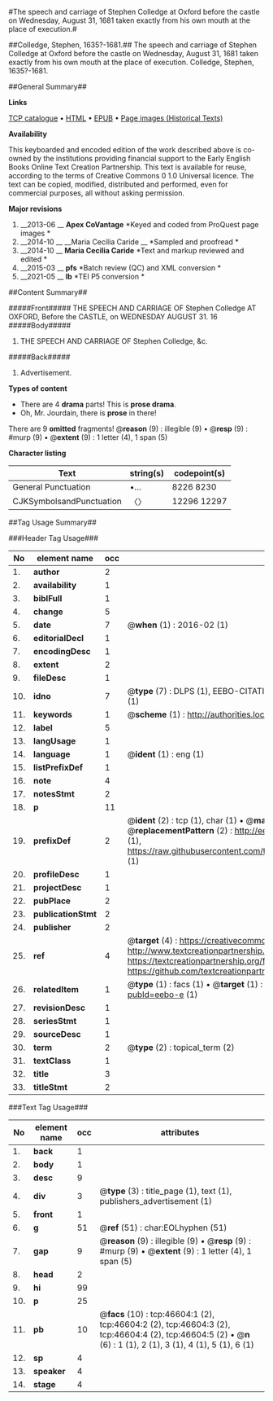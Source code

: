 #The speech and carriage of Stephen Colledge at Oxford before the castle on Wednesday, August 31, 1681 taken exactly from his own mouth at the place of execution.#

##Colledge, Stephen, 1635?-1681.##
The speech and carriage of Stephen Colledge at Oxford before the castle on Wednesday, August 31, 1681 taken exactly from his own mouth at the place of execution.
Colledge, Stephen, 1635?-1681.

##General Summary##

**Links**

[TCP catalogue](http://www.ota.ox.ac.uk/tcp/)  • 
[HTML](http://tei.it.ox.ac.uk/tcp/Texts-HTML/free/A33/A33888.html)  • 
[EPUB](http://tei.it.ox.ac.uk/tcp/Texts-EPUB/free/A33/A33888.epub) • 
[Page images (Historical Texts)](https://historicaltexts.jisc.ac.uk/eebo-11184787e)

**Availability**

This keyboarded and encoded edition of the work described above is co-owned by the
    institutions providing financial support to the Early English Books Online Text Creation
    Partnership. This text is available for reuse, according to the terms of  Creative Commons 0 1.0 Universal
    licence. The text can be copied, modified, distributed and performed, even for commercial
    purposes, all without asking permission.

**Major revisions**

1. __2013-06 __ __Apex CoVantage__ *Keyed and coded from ProQuest page images *
1. __2014-10 __ __Maria Cecilia Caride __ *Sampled and proofread *
1. __2014-10 __ __Maria Cecilia Caride__ *Text and markup reviewed and edited *
1. __2015-03 __ __pfs__ *Batch review (QC) and XML conversion *
1. __2021-05 __ __lb__ *TEI P5 conversion *

##Content Summary##

#####Front#####
THE SPEECH AND CARRIAGE OF Stephen Colledge AT OXFORD, Before the CASTLE, on WEDNESDAY AUGUST 31. 16
#####Body#####

1. THE SPEECH AND CARRIAGE OF Stephen Colledge, &c.

#####Back#####

1. Advertisement.

**Types of content**

  * There are 4 **drama** parts! This is **prose drama**.
  * Oh, Mr. Jourdain, there is **prose** in there!

There are 9 **omitted** fragments! 
 @__reason__ (9) : illegible (9)  •  @__resp__ (9) : #murp (9)  •  @__extent__ (9) : 1 letter (4), 1 span (5)

**Character listing**


|Text|string(s)|codepoint(s)|
|---|---|---|
|General Punctuation|•…|8226 8230|
|CJKSymbolsandPunctuation|〈〉|12296 12297|

##Tag Usage Summary##

###Header Tag Usage###

|No|element name|occ|attributes|
|---|---|---|---|
|1.|__author__|2||
|2.|__availability__|1||
|3.|__biblFull__|1||
|4.|__change__|5||
|5.|__date__|7| @__when__ (1) : 2016-02 (1)|
|6.|__editorialDecl__|1||
|7.|__encodingDesc__|1||
|8.|__extent__|2||
|9.|__fileDesc__|1||
|10.|__idno__|7| @__type__ (7) : DLPS (1), EEBO-CITATION (1), VID (1), EEBO-PROQUEST (1), STC (2), OCLC (1)|
|11.|__keywords__|1| @__scheme__ (1) : http://authorities.loc.gov/ (1)|
|12.|__label__|5||
|13.|__langUsage__|1||
|14.|__language__|1| @__ident__ (1) : eng (1)|
|15.|__listPrefixDef__|1||
|16.|__note__|4||
|17.|__notesStmt__|2||
|18.|__p__|11||
|19.|__prefixDef__|2| @__ident__ (2) : tcp (1), char (1)  •  @__matchPattern__ (2) : ([0-9\-]+):([0-9IVX]+) (1), (.+) (1)  •  @__replacementPattern__ (2) : http://eebo.chadwyck.com/downloadtiff?vid=$1&page=$2 (1), https://raw.githubusercontent.com/textcreationpartnership/Texts/master/tcpchars.xml#$1 (1)|
|20.|__profileDesc__|1||
|21.|__projectDesc__|1||
|22.|__pubPlace__|2||
|23.|__publicationStmt__|2||
|24.|__publisher__|2||
|25.|__ref__|4| @__target__ (4) : https://creativecommons.org/publicdomain/zero/1.0/ (1), http://www.textcreationpartnership.org/docs/. (1), https://textcreationpartnership.org/faq/#faq05 (1), https://github.com/textcreationpartnership (1)|
|26.|__relatedItem__|1| @__type__ (1) : facs (1)  •  @__target__ (1) : https://data.historicaltexts.jisc.ac.uk/view?pubId=eebo-e (1)|
|27.|__revisionDesc__|1||
|28.|__seriesStmt__|1||
|29.|__sourceDesc__|1||
|30.|__term__|2| @__type__ (2) : topical_term (2)|
|31.|__textClass__|1||
|32.|__title__|3||
|33.|__titleStmt__|2||


###Text Tag Usage###

|No|element name|occ|attributes|
|---|---|---|---|
|1.|__back__|1||
|2.|__body__|1||
|3.|__desc__|9||
|4.|__div__|3| @__type__ (3) : title_page (1), text (1), publishers_advertisement (1)|
|5.|__front__|1||
|6.|__g__|51| @__ref__ (51) : char:EOLhyphen (51)|
|7.|__gap__|9| @__reason__ (9) : illegible (9)  •  @__resp__ (9) : #murp (9)  •  @__extent__ (9) : 1 letter (4), 1 span (5)|
|8.|__head__|2||
|9.|__hi__|99||
|10.|__p__|25||
|11.|__pb__|10| @__facs__ (10) : tcp:46604:1 (2), tcp:46604:2 (2), tcp:46604:3 (2), tcp:46604:4 (2), tcp:46604:5 (2)  •  @__n__ (6) : 1 (1), 2 (1), 3 (1), 4 (1), 5 (1), 6 (1)|
|12.|__sp__|4||
|13.|__speaker__|4||
|14.|__stage__|4||
